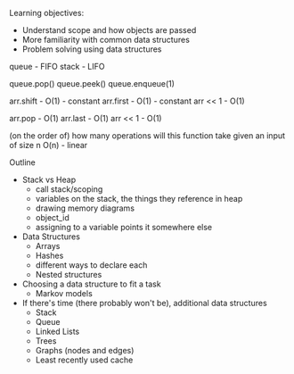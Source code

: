 Learning objectives:
  - Understand scope and how objects are passed
  - More familiarity with common data structures
  - Problem solving using data structures



queue - FIFO
stack - LIFO

queue.pop()
queue.peek()
queue.enqueue(1)

arr.shift - O(1) - constant
arr.first - O(1) - constant
arr << 1 - O(1)

arr.pop - O(1)
arr.last - O(1)
arr << 1 - O(1)


(on the order of) how many operations will this function take given an input of size n
O(n) - linear








Outline
  - Stack vs Heap
    - call stack/scoping
    - variables on the stack, the things they reference in heap
    - drawing memory diagrams
    - object_id
    - assigning to a variable points it somewhere else
  - Data Structures
    - Arrays
    - Hashes
    - different ways to declare each
    - Nested structures
  - Choosing a data structure to fit a task
    - Markov models
  - If there's time (there probably won't be), additional data structures
    - Stack
    - Queue
    - Linked Lists
    - Trees
    - Graphs (nodes and edges)
    - Least recently used cache

